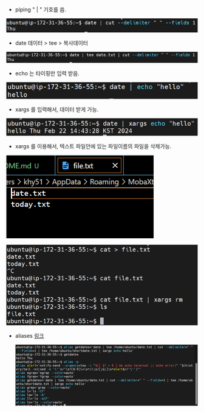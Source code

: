 - piping " | " 기호를 씀.  
 
![alt text](images/markdown-image.png)

- date 데이터 > tee > 복사데이터

![alt text](images/markdown-image-1.png)

- echo 는 타이핑만 입력 받음.  
  
![alt text](images/markdown-image-2.png)

- xargs 를 입력해서, 데이터 받게 가능.  

![alt text](images/markdown-image-3.png)

- xargs 를 이용해서, 텍스트 파일안에 있는 파일이름의 파일을 삭제가능.  
  
![alt text](images/markdown-image-4.png)  

![alt text](images/markdown-image-5.png)

- aliases [링크](https://linuxconfig.org/how-to-remove-alias-on-linux)

  ![alt text](images/markdown-image-6.png)


